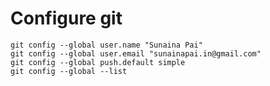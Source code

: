 Configure git
=============

    git config --global user.name "Sunaina Pai"
    git config --global user.email "sunainapai.in@gmail.com"
    git config --global push.default simple
    git config --global --list
